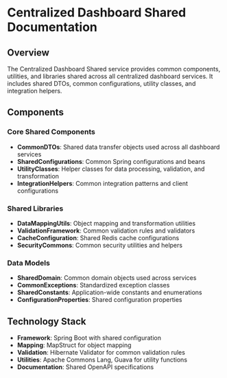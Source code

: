 # Centralized Dashboard Shared Documentation

## Overview
The Centralized Dashboard Shared service provides common components, utilities, and libraries shared across all centralized dashboard services. It includes shared DTOs, common configurations, utility classes, and integration helpers.

## Components

### Core Shared Components
- **CommonDTOs**: Shared data transfer objects used across all dashboard services
- **SharedConfigurations**: Common Spring configurations and beans
- **UtilityClasses**: Helper classes for data processing, validation, and transformation
- **IntegrationHelpers**: Common integration patterns and client configurations

### Shared Libraries
- **DataMappingUtils**: Object mapping and transformation utilities
- **ValidationFramework**: Common validation rules and validators
- **CacheConfiguration**: Shared Redis cache configurations
- **SecurityCommons**: Common security utilities and helpers

### Data Models
- **SharedDomain**: Common domain objects used across services
- **CommonExceptions**: Standardized exception classes
- **SharedConstants**: Application-wide constants and enumerations
- **ConfigurationProperties**: Shared configuration properties

## Technology Stack
- **Framework**: Spring Boot with shared configuration
- **Mapping**: MapStruct for object mapping
- **Validation**: Hibernate Validator for common validation rules
- **Utilities**: Apache Commons Lang, Guava for utility functions
- **Documentation**: Shared OpenAPI specifications